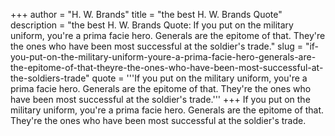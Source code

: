 +++
author = "H. W. Brands"
title = "the best H. W. Brands Quote"
description = "the best H. W. Brands Quote: If you put on the military uniform, you're a prima facie hero. Generals are the epitome of that. They're the ones who have been most successful at the soldier's trade."
slug = "if-you-put-on-the-military-uniform-youre-a-prima-facie-hero-generals-are-the-epitome-of-that-theyre-the-ones-who-have-been-most-successful-at-the-soldiers-trade"
quote = '''If you put on the military uniform, you're a prima facie hero. Generals are the epitome of that. They're the ones who have been most successful at the soldier's trade.'''
+++
If you put on the military uniform, you're a prima facie hero. Generals are the epitome of that. They're the ones who have been most successful at the soldier's trade.
